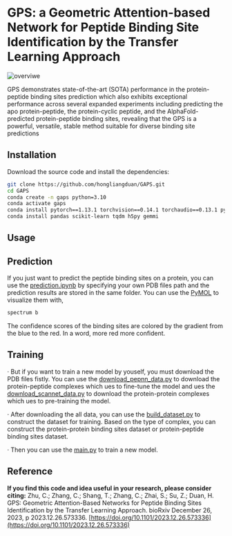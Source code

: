 # GPS: a Geometric Attention-based Network for Peptide Binding Site Identification by the Transfer Learning Approach

![overviwe](util/overview.png)

GPS demonstrates state-of-the-art (SOTA) performance in the protein-peptide binding sites prediction which also exhibits exceptional performance across several expanded experiments including predicting the apo protein-peptide, the protein-cyclic peptide, and the AlphaFold-predicted protein-peptide binding sites, revealing that the GPS is a powerful, versatile, stable method suitable for diverse binding site predictions

## Installation

Download the source code and install the dependencies:

```bash
git clone https://github.com/hongliangduan/GAPS.git
cd GAPS
conda create -n gaps python=3.10
conda activate gaps
conda install pytorch==1.13.1 torchvision==0.14.1 torchaudio==0.13.1 pytorch-cuda=11.7 -c pytorch -c nvidia
conda install pandas scikit-learn tqdm h5py gemmi 
```

## Usage

## Prediction

If you just want to predict the peptide binding sites on a protein, you can use the [prediction.ipynb](prediction.ipynb) by specifying your own PDB files path and the prediction results are stored in the same folder. You can use the [PyMOL](https://pymol.org) to visualize them with,

```bash
spectrum b
```

The confidence scores of the binding sites are colored by the gradient from the blue to the red. In a word, more red more confident.

## Training

· But if you want to train a new model by youself, you must download the PDB files fistly. You can use the [download_pepnn_data.py](download_pepnn_data.py) to download the protein-peptide complexes which ues to fine-tune the model and ues the [download_scannet_data.py](download_scannet_data.py) to download the protein-protein complexes which ues to pre-training the model.

· After downloading the all data, you can use the [build_dataset.py](build_dataset.py) to construct the dataset for training. Based on the type of complex, you can construct the protein-protein binding sites dataset or protein-peptide binding sites dataset.

· Then you can use the [main.py](main.py) to train a new model.

## Reference

**If you find this code and idea useful in your research, please consider citing:**
Zhu, C.; Zhang, C.; Shang, T.; Zhang, C.; Zhai, S.; Su, Z.; Duan, H. GPS: Geometric Attention-Based Networks for Peptide Binding Sites Identification by the Transfer Learning Approach. bioRxiv December 26, 2023, p 2023.12.26.573336. [https://doi.org/10.1101/2023.12.26.573336](https://doi.org/10.1101/2023.12.26.573336)

